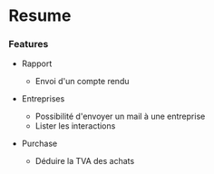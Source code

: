 # Resume

### Features

- Rapport
    - Envoi d'un compte rendu
    
- Entreprises
    - Possibilité d'envoyer un mail à une entreprise
    - Lister les interactions
    
- Purchase
    - Déduire la TVA des achats
